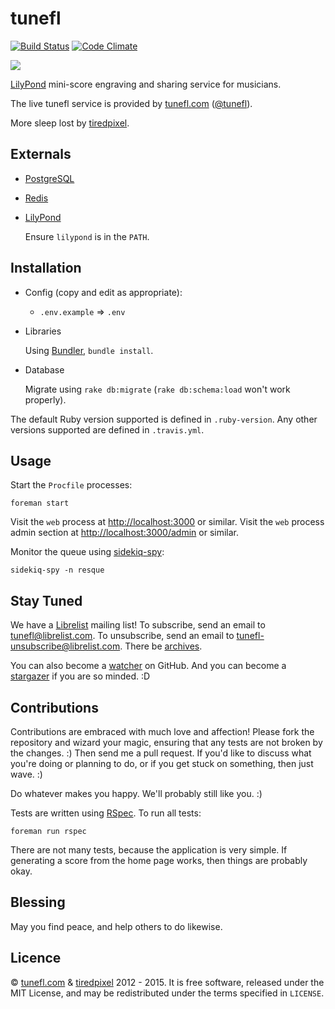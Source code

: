 # tunefl

[![Build Status](https://travis-ci.org/tiredpixel/tunefl.png?branch=master,stable)](https://travis-ci.org/tiredpixel/tunefl)
[![Code Climate](https://codeclimate.com/github/tiredpixel/tunefl.png)](https://codeclimate.com/github/tiredpixel/tunefl)

![](https://raw.github.com/tiredpixel/tunefl/master/app/assets/images/logo.png)

[LilyPond](http://lilypond.org) mini-score engraving and sharing service for musicians.

The live tunefl service is provided by [tunefl.com](https://www.tunefl.com) ([@tunefl](https://twitter.com/tunefl)).

More sleep lost by [tiredpixel](https://www.tiredpixel.com).


## Externals

- [PostgreSQL](http://www.postgresql.org/)

- [Redis](http://redis.io/)

- [LilyPond](http://lilypond.org)
  
  Ensure `lilypond` is in the `PATH`.


## Installation

- Config (copy and edit as appropriate):
  
  - `.env.example` => `.env`

- Libraries
  
  Using [Bundler](http://gembundler.com/), `bundle install`.

- Database
  
  Migrate using `rake db:migrate` (`rake db:schema:load` won't work properly).

The default Ruby version supported is defined in `.ruby-version`.
Any other versions supported are defined in `.travis.yml`.


## Usage

Start the `Procfile` processes:

    foreman start

Visit the `web` process at <http://localhost:3000> or similar. Visit the `web` process admin section at <http://localhost:3000/admin> or similar.

Monitor the queue using [sidekiq-spy](https://github.com/tiredpixel/sidekiq-spy):

    sidekiq-spy -n resque


## Stay Tuned

We have a [Librelist](http://librelist.com) mailing list!
To subscribe, send an email to <tunefl@librelist.com>.
To unsubscribe, send an email to <tunefl-unsubscribe@librelist.com>.
There be [archives](http://librelist.com/browser/tunefl/).

You can also become a [watcher](https://github.com/tiredpixel/tunefl/watchers)
on GitHub. And you can become a [stargazer](https://github.com/tiredpixel/tunefl/stargazers) if you are so minded. :D


## Contributions

Contributions are embraced with much love and affection!
Please fork the repository and wizard your magic, ensuring that any tests are not broken by the changes. :)
Then send me a pull request.
If you'd like to discuss what you're doing or planning to do, or if you get
stuck on something, then just wave. :)

Do whatever makes you happy. We'll probably still like you. :)

Tests are written using [RSpec](http://rspec.info/). To run all tests:

    foreman run rspec

There are not many tests, because the application is very simple. If generating a score from the home page works, then things are probably okay.


## Blessing

May you find peace, and help others to do likewise.


## Licence

© [tunefl.com](https://www.tunefl.com) & [tiredpixel](https://www.tiredpixel.com) 2012 - 2015.
It is free software, released under the MIT License, and may be redistributed under the terms specified in `LICENSE`.
